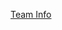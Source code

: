 
[Team Info](https://github.com/Abdelrhman-Saeed/Software-testing-project-/blob/main/Parabank%20%2B%20Restfulbooker.pdf)
